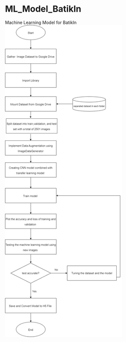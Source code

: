 # ML_Model_BatikIn
Machine Learning Model for BatikIn
![Model Flowchart](https://github.com/Batik-In/ML_Model_BatikIn/blob/main/model_documentation.jpeg)
